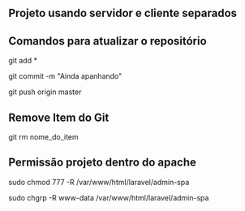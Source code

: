## Projeto usando servidor e cliente separados


## Comandos para atualizar o repositório

git add *

git commit -m "Ainda apanhando"

git push origin master 

## Remove Item do Git
git rm nome_do_item

## Permissão projeto dentro do apache

sudo chmod 777 -R /var/www/html/laravel/admin-spa

sudo chgrp -R www-data /var/www/html/laravel/admin-spa
